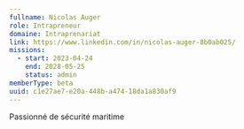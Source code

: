 ```yaml
---
fullname: Nicolas Auger
role: Intrapreneur
domaine: Intraprenariat
link: https://www.linkedin.com/in/nicolas-auger-8b0ab025/
missions:
  - start: 2023-04-24
    end: 2028-05-25
    status: admin
memberType: beta
uuid: c1e27ae7-e20a-448b-a474-18da1a830af9
---
```

Passionné de sécurité maritime